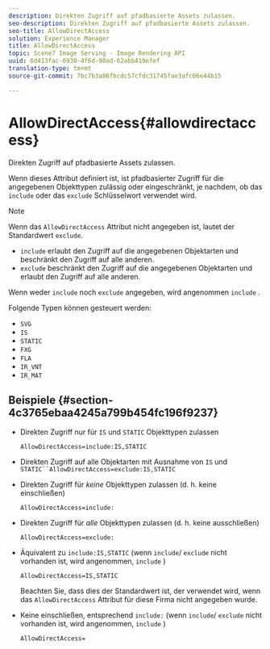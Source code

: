 ```yaml
---
description: Direkten Zugriff auf pfadbasierte Assets zulassen.
seo-description: Direkten Zugriff auf pfadbasierte Assets zulassen.
seo-title: AllowDirectAccess
solution: Experience Manager
title: AllowDirectAccess
topic: Scene7 Image Serving - Image Rendering API
uuid: 6d413fac-6930-4f6d-90ad-62abb419efef
translation-type: tm+mt
source-git-commit: 7bc7b3a86fbcdc57cfdc31745fae3afc06e44b15

---
```



# AllowDirectAccess{#allowdirectaccess}

Direkten Zugriff auf pfadbasierte Assets zulassen.

Wenn dieses Attribut definiert ist, ist pfadbasierter Zugriff für die angegebenen Objekttypen zulässig oder eingeschränkt, je nachdem, ob das `include` oder das `exclude` Schlüsselwort verwendet wird.

>[!NOTE]
>
>Wenn das `AllowDirectAccess` Attribut nicht angegeben ist, lautet der Standardwert `exclude`.

* `include` erlaubt den Zugriff auf die angegebenen Objektarten und beschränkt den Zugriff auf alle anderen.
* `exclude` beschränkt den Zugriff auf die angegebenen Objektarten und erlaubt den Zugriff auf alle anderen.

Wenn weder `include` noch `exclude` angegeben, wird angenommen `include` .

Folgende Typen können gesteuert werden:

* `SVG`
* `IS`
* `STATIC`
* `FXG`
* `FLA`
* `IR_VNT`
* `IR_MAT`

## Beispiele {#section-4c3765ebaa4245a799b454fc196f9237}

* Direkten Zugriff nur für `IS` und `STATIC` Objekttypen zulassen

   `AllowDirectAccess=include:IS,STATIC`

* Direkten Zugriff auf alle Objektarten mit Ausnahme von `IS` und `STATIC``AllowDirectAccess=exclude:IS,STATIC`

* Direkten Zugriff für *keine* Objekttypen zulassen (d. h. keine einschließen)

   `AllowDirectAccess=include:`

* Direkten Zugriff für *alle* Objekttypen zulassen (d. h. keine ausschließen)

   `AllowDirectAccess=exclude:`

* Äquivalent zu `include:IS,STATIC` (wenn `include`/ `exclude` nicht vorhanden ist, wird angenommen, `include` )

   `AllowDirectAccess=IS,STATIC`

   Beachten Sie, dass dies der Standardwert ist, der verwendet wird, wenn das `AllowDirectAccess` Attribut für diese Firma nicht angegeben wurde.

* Keine einschließen, entsprechend `include:` (wenn `include`/ `exclude` nicht vorhanden ist, wird angenommen, `include` )

   `AllowDirectAccess=`

